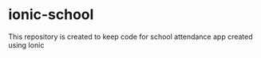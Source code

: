 # ionic-school
This repository is created to keep code for school attendance app created using Ionic
